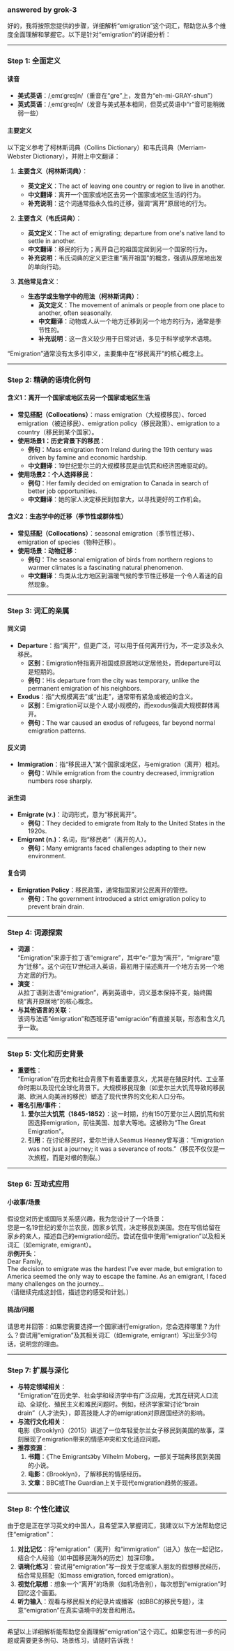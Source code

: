 ### answered by grok-3
好的，我将按照您提供的步骤，详细解析“emigration”这个词汇，帮助您从多个维度全面理解和掌握它。以下是针对“emigration”的详细分析：

---

### Step 1: 全面定义

#### 读音
- **美式英语**：/ˌemɪˈɡreɪʃn/（重音在“gre”上，发音为“eh-mi-GRAY-shun”）
- **英式英语**：/ˌemɪˈɡreɪʃn/（发音与美式基本相同，但英式英语中“r”音可能稍微弱一些）

#### 主要定义
以下定义参考了柯林斯词典（Collins Dictionary）和韦氏词典（Merriam-Webster Dictionary），并附上中文翻译：

1. **主要含义（柯林斯词典）**：
   - **英文定义**：The act of leaving one country or region to live in another.
   - **中文翻译**：离开一个国家或地区去另一个国家或地区生活的行为。
   - **补充说明**：这个词通常指永久性的迁移，强调“离开”原居地的行为。

2. **主要含义（韦氏词典）**：
   - **英文定义**：The act of emigrating; departure from one's native land to settle in another.
   - **中文翻译**：移民的行为；离开自己的祖国定居到另一个国家的行为。
   - **补充说明**：韦氏词典的定义更注重“离开祖国”的概念，强调从原居地出发的单向行动。

3. **其他常见含义**：
   - **生态学或生物学中的用法（柯林斯词典）**：
     - **英文定义**：The movement of animals or people from one place to another, often seasonally.
     - **中文翻译**：动物或人从一个地方迁移到另一个地方的行为，通常是季节性的。
     - **补充说明**：这一含义较少用于日常对话，多见于科学或学术语境。

“Emigration”通常没有太多引申义，主要集中在“移民离开”的核心概念上。

---

### Step 2: 精确的语境化例句

#### 含义1：离开一个国家或地区去另一个国家或地区生活
- **常见搭配（Collocations）**：mass emigration（大规模移民）、forced emigration（被迫移民）、emigration policy（移民政策）、emigration to a country（移民到某个国家）。
- **使用场景1：历史背景下的移民**：
  - **例句**：Mass emigration from Ireland during the 19th century was driven by famine and economic hardship.
  - **中文翻译**：19世纪爱尔兰的大规模移民是由饥荒和经济困难驱动的。
- **使用场景2：个人选择移民**：
  - **例句**：Her family decided on emigration to Canada in search of better job opportunities.
  - **中文翻译**：她的家人决定移民到加拿大，以寻找更好的工作机会。

#### 含义2：生态学中的迁移（季节性或群体性）
- **常见搭配（Collocations）**：seasonal emigration（季节性迁移）、emigration of species（物种迁移）。
- **使用场景：动物迁移**：
  - **例句**：The seasonal emigration of birds from northern regions to warmer climates is a fascinating natural phenomenon.
  - **中文翻译**：鸟类从北方地区到温暖气候的季节性迁移是一个令人着迷的自然现象。

---

### Step 3: 词汇的亲属

#### 同义词
- **Departure**：指“离开”，但更广泛，可以用于任何离开行为，不一定涉及永久移民。
  - **区别**：Emigration特指离开祖国或原居地以定居他处，而departure可以是短期的。
  - **例句**：His departure from the city was temporary, unlike the permanent emigration of his neighbors.
- **Exodus**：指“大规模离去”或“出走”，通常带有紧急或被迫的含义。
  - **区别**：Emigration可以是个人或小规模的，而exodus强调大规模群体离开。
  - **例句**：The war caused an exodus of refugees, far beyond normal emigration patterns.

#### 反义词
- **Immigration**：指“移民进入”某个国家或地区，与emigration（离开）相对。
  - **例句**：While emigration from the country decreased, immigration numbers rose sharply.

#### 派生词
- **Emigrate (v.)**：动词形式，意为“移民离开”。
  - **例句**：They decided to emigrate from Italy to the United States in the 1920s.
- **Emigrant (n.)**：名词，指“移民者”（离开的人）。
  - **例句**：Many emigrants faced challenges adapting to their new environment.

#### 复合词
- **Emigration Policy**：移民政策，通常指国家对公民离开的管控。
  - **例句**：The government introduced a strict emigration policy to prevent brain drain.

---

### Step 4: 词源探索

- **词源**：  
  “Emigration”来源于拉丁语“emigrare”，其中“e-”意为“离开”，“migrare”意为“迁移”。这个词在17世纪进入英语，最初用于描述离开一个地方去另一个地方定居的行为。
- **演变**：  
  从拉丁语到法语“émigration”，再到英语中，词义基本保持不变，始终围绕“离开原居地”的核心概念。
- **与其他语言的关联**：  
  该词与法语“émigration”和西班牙语“emigración”有直接关联，形态和含义几乎一致。

---

### Step 5: 文化和历史背景

- **重要性**：  
  “Emigration”在历史和社会背景下有着重要意义，尤其是在殖民时代、工业革命时期以及现代全球化背景下。大规模移民现象（如爱尔兰大饥荒导致的移民潮、欧洲人向美洲的移民）塑造了现代世界的文化和人口分布。
- **著名引用/事件**：  
  1. **爱尔兰大饥荒（1845-1852）**：这一时期，约有150万爱尔兰人因饥荒和贫困选择emigration，前往美国、加拿大等地。这被称为“The Great Emigration”。
  2. **引用**：在讨论移民时，爱尔兰诗人Seamus Heaney曾写道：“Emigration was not just a journey; it was a severance of roots.”（移民不仅仅是一次旅程，而是对根的割裂。）

---

### Step 6: 互动式应用

#### 小故事/场景
假设您对历史或国际关系感兴趣，我为您设计了一个场景：  
您是一名19世纪的爱尔兰农民，因家乡饥荒，决定移民到美国。您在写信给留在家乡的亲人，描述自己的emigration经历。尝试在信中使用“emigration”以及相关词汇（如emigrate, emigrant）。  
**示例开头**：  
Dear Family,  
The decision to emigrate was the hardest I’ve ever made, but emigration to America seemed the only way to escape the famine. As an emigrant, I faced many challenges on the journey…  
（请继续完成这封信，描述您的感受和计划。）

#### 挑战/问题
请思考并回答：如果您需要选择一个国家进行emigration，您会选择哪里？为什么？尝试用“emigration”及其相关词汇（如emigrate, emigrant）写出至少3句话，说明您的理由。

---

### Step 7: 扩展与深化

- **与特定领域相关**：  
  “Emigration”在历史学、社会学和经济学中有广泛应用，尤其在研究人口流动、全球化、殖民主义和难民问题时。例如，经济学家常讨论“brain drain”（人才流失），即高技能人才的emigration对原居国经济的影响。
- **与流行文化相关**：  
  电影《Brooklyn》（2015）讲述了一位年轻爱尔兰女子移民到美国的故事，深刻展现了emigration带来的情感冲突和文化适应问题。
- **推荐资源**：  
  1. **书籍**：《The Emigrants》by Vilhelm Moberg，一部关于瑞典移民到美国的小说。
  2. **电影**：《Brooklyn》，了解移民的情感经历。
  3. **文章**：BBC或The Guardian上关于现代emigration趋势的报道。

---

### Step 8: 个性化建议

由于您是正在学习英文的中国人，且希望深入掌握词汇，我建议以下方法帮助您记住“emigration”：
1. **对比记忆**：将“emigration”（离开）和“immigration”（进入）放在一起记忆，结合个人经验（如中国移民海外的历史）加深印象。
2. **语境化练习**：尝试用“emigration”写一段关于您或家人朋友的假想移民经历，结合常见搭配（如mass emigration, forced emigration）。
3. **视觉化联想**：想象一个“离开”的场景（如机场告别），每次想到“emigration”时回忆这个画面。
4. **听力输入**：观看与移民相关的纪录片或播客（如BBC的移民专题），注意“emigration”在真实语境中的发音和用法。

---

希望以上详细解析能帮助您全面理解“emigration”这个词汇。如果您有进一步的问题或需要更多例句、场景练习，请随时告诉我！
